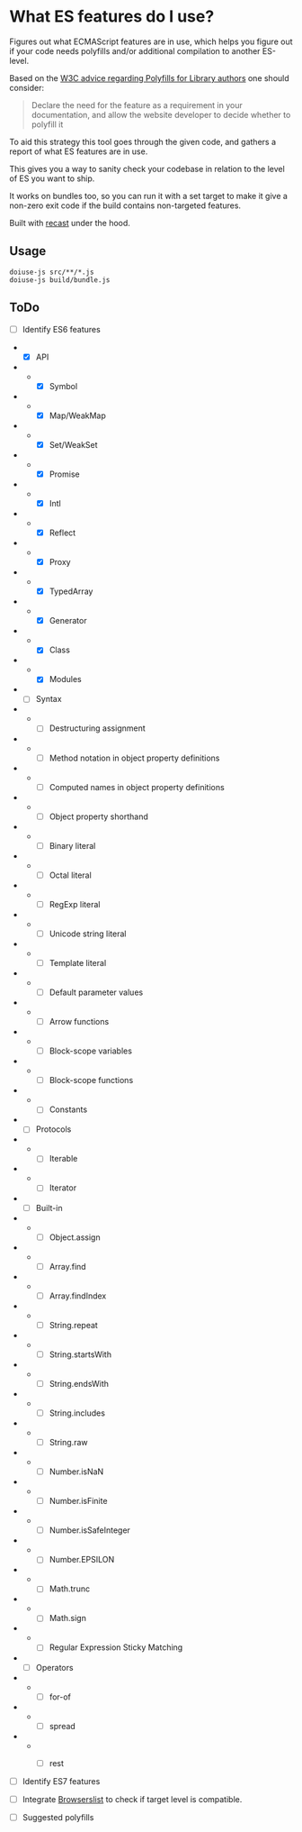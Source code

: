 # What ES features do I use?

Figures out what ECMAScript features are in use, which helps you figure
out if your code needs polyfills and/or additional compilation to
another ES-level.

Based on the [W3C advice regarding Polyfills for Library
authors](https://w3ctag.github.io/polyfills/#consider-alternatives) one
should consider:

> Declare the need for the feature as a requirement in your
> documentation, and allow the website developer to decide whether to
> polyfill it

To aid this strategy this tool goes through the given code, and gathers
a report of what ES features are in use.

This gives you a way to sanity check your codebase in relation to the
level of ES you want to ship.

It works on bundles too, so you can run it with a set target to make it
give a non-zero exit code if the build contains non-targeted features.

Built with [recast](https://github.com/benjamn/recast) under the hood.

## Usage

```
doiuse-js src/**/*.js
doiuse-js build/bundle.js
```

## ToDo

- [ ] Identify ES6 features

- - [x] API
- - - [x] Symbol
- - - [x] Map/WeakMap
- - - [x] Set/WeakSet
- - - [x] Promise
- - - [x] Intl
- - - [x] Reflect
- - - [x] Proxy
- - - [x] TypedArray
- - - [x] Generator
- - - [x] Class
- - - [x] Modules

- - [ ] Syntax
- - - [ ] Destructuring assignment
- - - [ ] Method notation in object property definitions
- - - [ ] Computed names in object property definitions
- - - [ ] Object property shorthand
- - - [ ] Binary literal
- - - [ ] Octal literal
- - - [ ] RegExp literal
- - - [ ] Unicode string literal
- - - [ ] Template literal
- - - [ ] Default parameter values
- - - [ ] Arrow functions
- - - [ ] Block-scope variables
- - - [ ] Block-scope functions
- - - [ ] Constants

- - [ ] Protocols
- - - [ ] Iterable
- - - [ ] Iterator

- - [ ] Built-in
- - - [ ] Object.assign
- - - [ ] Array.find
- - - [ ] Array.findIndex
- - - [ ] String.repeat
- - - [ ] String.startsWith
- - - [ ] String.endsWith
- - - [ ] String.includes
- - - [ ] String.raw
- - - [ ] Number.isNaN
- - - [ ] Number.isFinite
- - - [ ] Number.isSafeInteger
- - - [ ] Number.EPSILON
- - - [ ] Math.trunc
- - - [ ] Math.sign
- - - [ ] Regular Expression Sticky Matching

- - [ ] Operators
- - - [ ] for-of
- - - [ ] spread
- - - [ ] rest


- [ ] Identify ES7 features
- [ ] Integrate
  [Browserslist](https://github.com/browserslist/browserslist) to check
  if target level is compatible.
- [ ] Suggested polyfills

